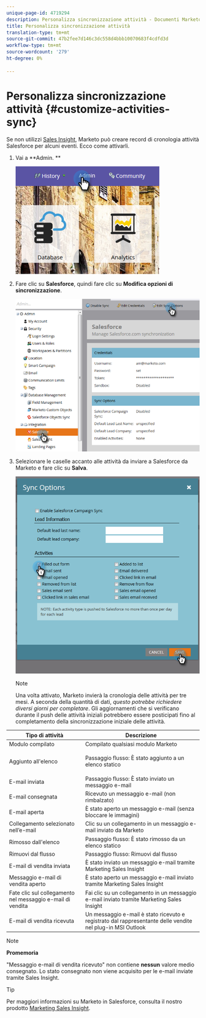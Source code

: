 ```yaml
---
unique-page-id: 4719294
description: Personalizza sincronizzazione attività - Documenti Marketo - Documentazione prodotto
title: Personalizza sincronizzazione attività
translation-type: tm+mt
source-git-commit: 47b2fee7d146c3dc558d4bbb10070683f4cdfd3d
workflow-type: tm+mt
source-wordcount: '279'
ht-degree: 0%

---
```



# Personalizza sincronizzazione attività {#customize-activities-sync}

Se non utilizzi [Sales Insight](http://docs.marketo.com/display/DOCS/Marketo+Sales+Insight), Marketo può creare record di cronologia attività Salesforce per alcuni eventi. Ecco come attivarli.

1. Vai a **Admin. **

   ![](assets/admin.png)

1. Fare clic su **Salesforce**, quindi fare clic su **Modifica opzioni di sincronizzazione**.

   ![](assets/two-1.png)

1. Selezionare le caselle accanto alle attività da inviare a Salesforce da Marketo e fare clic su **Salva**.

   ![](assets/three-1.png)

   >[!NOTE]
   >
   >Una volta attivato, Marketo invierà la cronologia delle attività per tre mesi. A seconda della quantità di dati, *questo potrebbe richiedere diversi giorni per completare*. Gli aggiornamenti che si verificano durante il push delle attività iniziali potrebbero essere posticipati fino al completamento della sincronizzazione iniziale delle attività.

<table> 
 <colgroup> 
  <col> 
  <col> 
 </colgroup> 
 <thead> 
  <tr> 
   <th>Tipo di attività</th> 
   <th>Descrizione</th> 
  </tr> 
 </thead> 
 <tbody> 
  <tr> 
   <td>Modulo compilato</td> 
   <td>Compilato qualsiasi modulo Marketo</td> 
  </tr> 
  <tr> 
   <td>Aggiunto all'elenco</td> 
   <td><p>Passaggio flusso: È stato aggiunto a un elenco statico</p></td> 
  </tr> 
  <tr> 
   <td>E-mail inviata</td> 
   <td>Passaggio flusso: È stato inviato un messaggio e-mail</td> 
  </tr> 
  <tr> 
   <td>E-mail consegnata</td> 
   <td>Ricevuto un messaggio e-mail (non rimbalzato)</td> 
  </tr> 
  <tr> 
   <td>E-mail aperta</td> 
   <td>È stato aperto un messaggio e-mail (senza bloccare le immagini)</td> 
  </tr> 
  <tr> 
   <td>Collegamento selezionato nell’e-mail</td> 
   <td>Clic su un collegamento in un messaggio e-mail inviato da Marketo</td> 
  </tr> 
  <tr> 
   <td>Rimosso dall'elenco</td> 
   <td>Passaggio flusso: È stato rimosso da un elenco statico</td> 
  </tr> 
  <tr> 
   <td>Rimuovi dal flusso</td> 
   <td>Passaggio flusso: Rimuovi dal flusso</td> 
  </tr> 
  <tr> 
   <td>E-mail di vendita inviata</td> 
   <td>È stato inviato un messaggio e-mail tramite Marketing Sales Insight</td> 
  </tr> 
  <tr> 
   <td>Messaggio e-mail di vendita aperto</td> 
   <td>È stato aperto un messaggio e-mail inviato tramite Marketing Sales Insight</td> 
  </tr> 
  <tr> 
   <td>Fate clic sul collegamento nel messaggio e-mail di vendita</td> 
   <td>Fai clic su un collegamento in un messaggio e-mail inviato tramite Marketing Sales Insight</td> 
  </tr> 
  <tr> 
   <td>E-mail di vendita ricevuta</td> 
   <td>Un messaggio e-mail è stato ricevuto e registrato dal rappresentante delle vendite nel plug-in MSI Outlook</td> 
  </tr> 
 </tbody> 
</table>

>[!NOTE]
>
>**Promemoria**
>
>
>&quot;Messaggio e-mail di vendita ricevuto&quot; non contiene **nessun** valore medio consegnato. Lo stato consegnato non viene acquisito per le e-mail inviate tramite Sales Insight.

>[!TIP]
>
>Per maggiori informazioni su Marketo in Salesforce, consulta il nostro prodotto [Marketing Sales Insight](../../../../../product-docs/marketo-sales-insight/msi-for-salesforce/installation/install-marketo-sales-insight-package-in-salesforce-appexchange.md).


